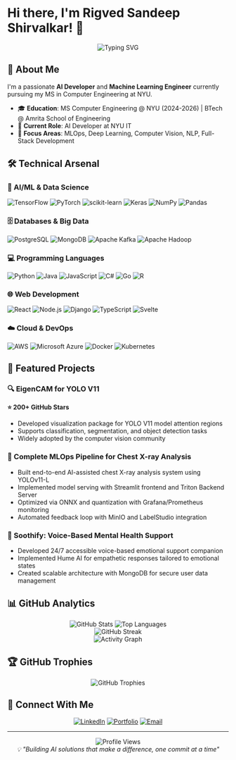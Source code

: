 # Hi there, I'm Rigved Sandeep Shirvalkar! 👋

<div align="center">
  <img src="https://readme-typing-svg.herokuapp.com?font=Fira+Code&size=30&duration=3000&pause=1000&color=FF6B6B&center=true&vCenter=true&width=600&lines=AI+Developer+%26+ML+Engineer;NYU+MS+Computer+Engineering;Open+Source+Contributor;Full+Stack+Developer" alt="Typing SVG" />
</div>

## 🚀 About Me

I'm a passionate **AI Developer** and **Machine Learning Engineer** currently pursuing my MS in Computer Engineering at NYU.

- 🎓 **Education**: MS Computer Engineering @ NYU (2024-2026) | BTech @ Amrita School of Engineering
- 🔬 **Current Role**: AI Developer at NYU IT
- 🌟 **Focus Areas**: MLOps, Deep Learning, Computer Vision, NLP, Full-Stack Development


## 🛠️ Technical Arsenal

### 🤖 AI/ML & Data Science
![TensorFlow](https://img.shields.io/badge/TensorFlow-%23FF6F00.svg?style=for-the-badge&logo=TensorFlow&logoColor=white)
![PyTorch](https://img.shields.io/badge/PyTorch-%23EE4C2C.svg?style=for-the-badge&logo=PyTorch&logoColor=white)
![scikit-learn](https://img.shields.io/badge/scikit--learn-%23F7931E.svg?style=for-the-badge&logo=scikit-learn&logoColor=white)
![Keras](https://img.shields.io/badge/Keras-%23D00000.svg?style=for-the-badge&logo=Keras&logoColor=white)
![NumPy](https://img.shields.io/badge/numpy-%23013243.svg?style=for-the-badge&logo=numpy&logoColor=white)
![Pandas](https://img.shields.io/badge/pandas-%23150458.svg?style=for-the-badge&logo=pandas&logoColor=white)

### 🗄️ Databases & Big Data
![PostgreSQL](https://img.shields.io/badge/postgres-%23316192.svg?style=for-the-badge&logo=postgresql&logoColor=white)
![MongoDB](https://img.shields.io/badge/MongoDB-%234ea94b.svg?style=for-the-badge&logo=mongodb&logoColor=white)
![Apache Kafka](https://img.shields.io/badge/Apache%20Kafka-000?style=for-the-badge&logo=apachekafka)
![Apache Hadoop](https://img.shields.io/badge/Apache%20Hadoop-66CCFF?style=for-the-badge&logo=apachehadoop&logoColor=black)

### 💻 Programming Languages
![Python](https://img.shields.io/badge/python-3670A0?style=for-the-badge&logo=python&logoColor=ffdd54)
![Java](https://img.shields.io/badge/java-%23ED8B00.svg?style=for-the-badge&logo=openjdk&logoColor=white)
![JavaScript](https://img.shields.io/badge/javascript-%23323330.svg?style=for-the-badge&logo=javascript&logoColor=%23F7DF1E)
![C#](https://img.shields.io/badge/c%23-%23239120.svg?style=for-the-badge&logo=csharp&logoColor=white)
![Go](https://img.shields.io/badge/go-%2300ADD8.svg?style=for-the-badge&logo=go&logoColor=white)
![R](https://img.shields.io/badge/r-%23276DC3.svg?style=for-the-badge&logo=r&logoColor=white)

### 🌐 Web Development
![React](https://img.shields.io/badge/react-%2320232a.svg?style=for-the-badge&logo=react&logoColor=%2361DAFB)
![Node.js](https://img.shields.io/badge/node.js-6DA55F?style=for-the-badge&logo=node.js&logoColor=white)
![Django](https://img.shields.io/badge/django-%23092E20.svg?style=for-the-badge&logo=django&logoColor=white)
![TypeScript](https://img.shields.io/badge/typescript-%23007ACC.svg?style=for-the-badge&logo=typescript&logoColor=white)
![Svelte](https://img.shields.io/badge/svelte-%23f1413d.svg?style=for-the-badge&logo=svelte&logoColor=white)

### ☁️ Cloud & DevOps
![AWS](https://img.shields.io/badge/AWS-%23FF9900.svg?style=for-the-badge&logo=amazon-aws&logoColor=white)
![Microsoft Azure](https://img.shields.io/badge/azure-%230072C6.svg?style=for-the-badge&logo=microsoftazure&logoColor=white)
![Docker](https://img.shields.io/badge/docker-%230db7ed.svg?style=for-the-badge&logo=docker&logoColor=white)
![Kubernetes](https://img.shields.io/badge/kubernetes-%23326ce5.svg?style=for-the-badge&logo=kubernetes&logoColor=white)

## 🎯 Featured Projects

### 🔍 EigenCAM for YOLO V11
**⭐ 200+ GitHub Stars**
- Developed visualization package for YOLO V11 model attention regions
- Supports classification, segmentation, and object detection tasks
- Widely adopted by the computer vision community

### 🏥 Complete MLOps Pipeline for Chest X-ray Analysis
- Built end-to-end AI-assisted chest X-ray analysis system using YOLOv11-L
- Implemented model serving with Streamlit frontend and Triton Backend Server
- Optimized via ONNX and quantization with Grafana/Prometheus monitoring
- Automated feedback loop with MinIO and LabelStudio integration

### 🧠 Soothify: Voice-Based Mental Health Support
- Developed 24/7 accessible voice-based emotional support companion
- Implemented Hume AI for empathetic responses tailored to emotional states
- Created scalable architecture with MongoDB for secure user data management

## 📊 GitHub Analytics

<div align="center">
  <img src="https://github-readme-stats.vercel.app/api?username=rigvedrs&show_icons=true&theme=radical&hide=contribs" alt="GitHub Stats" />
  <img src="https://github-readme-stats.vercel.app/api/top-langs/?username=rigvedrs&layout=compact&theme=radical" alt="Top Languages" />
</div>

<div align="center">
  <img src="https://streak-stats.demolab.com/?user=rigvedrs&theme=radical" alt="GitHub Streak" />
</div>

<div align="center">
  <img src="https://github-readme-activity-graph.vercel.app/graph?username=rigvedrs&theme=react-dark" alt="Activity Graph" />
</div>

## 🏆 GitHub Trophies

<div align="center">
  <img src="https://github-profile-trophy.vercel.app/?username=rigvedrs&theme=radical&row=2&column=3" alt="GitHub Trophies" />
</div>


## 🤝 Connect With Me

<div align="center">
  
[![LinkedIn](https://img.shields.io/badge/LinkedIn-%230077B5.svg?style=for-the-badge&logo=linkedin&logoColor=white)](https://linkedin.com/in/rigvedrs)
[![Portfolio](https://img.shields.io/badge/Portfolio-%23000000.svg?style=for-the-badge&logo=firefox&logoColor=#FF7139)](https://rigvedrs.github.io)
[![Email](https://img.shields.io/badge/Email-D14836?style=for-the-badge&logo=gmail&logoColor=white)](mailto:rigved.s@nyu.edu)

</div>

---

<div align="center">
  <img src="https://komarev.com/ghpvc/?username=rigvedrs&color=blueviolet&style=for-the-badge" alt="Profile Views" />
</div>

<div align="center">
  <i>💡 "Building AI solutions that make a difference, one commit at a time"</i>
</div>
